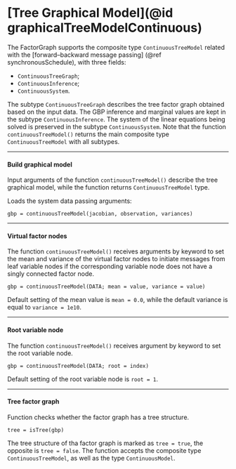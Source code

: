 # [Tree Graphical Model](@id graphicalTreeModelContinuous)

The FactorGraph supports the composite type `ContinuousTreeModel` related with the [forward–backward message passing] (@ref synchronousSchedule), with three fields:
- `ContinuousTreeGraph`;
- `ContinuousInference`;
- `ContinuousSystem`.

The subtype `ContinuousTreeGraph` describes the tree factor graph obtained based on the input data. The GBP inference and marginal values are kept in the subtype `ContinuousInference`. The system of the linear equations being solved is preserved in the subtype `ContinuousSystem`. Note that the function `continuousTreeModel()` returns the main composite type `ContinuousTreeModel` with all subtypes.

---

#### Build graphical model

Input arguments of the function `continuousTreeModel()` describe the tree graphical model, while the function returns `ContinuousTreeModel` type.

Loads the system data passing arguments:
```julia-repl
gbp = continuousTreeModel(jacobian, observation, variances)
```

---

#### Virtual factor nodes

The function `continuousTreeModel()` receives arguments by keyword to set the mean and variance of the virtual factor nodes to initiate messages from leaf variable nodes if the corresponding variable node does not have a singly connected factor node.

```julia-repl
gbp = continuousTreeModel(DATA; mean = value, variance = value)
```
Default setting of the mean value is `mean = 0.0`, while the default variance is equal to `variance = 1e10`.

---

#### Root variable node

The function `continuousTreeModel()` receives argument by keyword to set the root variable node.
```julia-repl
gbp = continuousTreeModel(DATA; root = index)
```
Default setting of the root variable node is `root = 1`.

---

#### Tree factor graph
Function checks whether the factor graph has a tree structure.
```julia-repl
tree = isTree(gbp)
```
The tree structure of tha factor graph is marked as `tree = true`, the opposite is `tree = false`. The function accepts the composite type `ContinuousTreeModel`, as well as the type `ContinuousModel`.